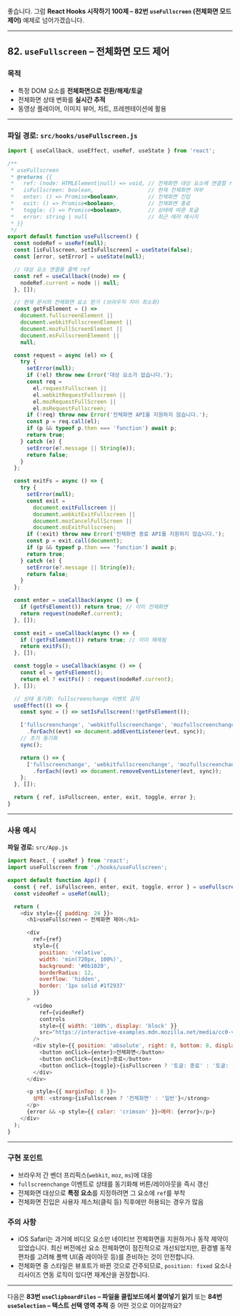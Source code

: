 좋습니다.
그럼 **React Hooks 시작하기 100제 – 82번 `useFullscreen` (전체화면 모드 제어)** 예제로 넘어가겠습니다.

---

## 82. `useFullscreen` – 전체화면 모드 제어

### 목적

* 특정 DOM 요소를 **전체화면으로 전환/해제/토글**
* 전체화면 상태 변화를 **실시간 추적**
* 동영상 플레이어, 이미지 뷰어, 차트, 프레젠테이션에 활용

---

### 파일 경로: `src/hooks/useFullscreen.js`

```javascript
import { useCallback, useEffect, useRef, useState } from 'react';

/**
 * useFullscreen
 * @returns {{
 *   ref: (node: HTMLElement|null) => void, // 전체화면 대상 요소에 연결할 ref
 *   isFullscreen: boolean,                 // 현재 전체화면 여부
 *   enter: () => Promise<boolean>,         // 전체화면 진입
 *   exit: () => Promise<boolean>,          // 전체화면 종료
 *   toggle: () => Promise<boolean>,        // 상태에 따른 토글
 *   error: string | null                   // 최근 에러 메시지
 * }}
 */
export default function useFullscreen() {
  const nodeRef = useRef(null);
  const [isFullscreen, setIsFullscreen] = useState(false);
  const [error, setError] = useState(null);

  // 대상 요소 연결용 콜백 ref
  const ref = useCallback((node) => {
    nodeRef.current = node || null;
  }, []);

  // 현재 문서의 전체화면 요소 얻기 (브라우저 차이 최소화)
  const getFsElement = () =>
    document.fullscreenElement ||
    document.webkitFullscreenElement ||
    document.mozFullScreenElement ||
    document.msFullscreenElement ||
    null;

  const request = async (el) => {
    try {
      setError(null);
      if (!el) throw new Error('대상 요소가 없습니다.');
      const req =
        el.requestFullscreen ||
        el.webkitRequestFullscreen ||
        el.mozRequestFullScreen ||
        el.msRequestFullscreen;
      if (!req) throw new Error('전체화면 API를 지원하지 않습니다.');
      const p = req.call(el);
      if (p && typeof p.then === 'function') await p;
      return true;
    } catch (e) {
      setError(e?.message || String(e));
      return false;
    }
  };

  const exitFs = async () => {
    try {
      setError(null);
      const exit =
        document.exitFullscreen ||
        document.webkitExitFullscreen ||
        document.mozCancelFullScreen ||
        document.msExitFullscreen;
      if (!exit) throw new Error('전체화면 종료 API를 지원하지 않습니다.');
      const p = exit.call(document);
      if (p && typeof p.then === 'function') await p;
      return true;
    } catch (e) {
      setError(e?.message || String(e));
      return false;
    }
  };

  const enter = useCallback(async () => {
    if (getFsElement()) return true; // 이미 전체화면
    return request(nodeRef.current);
  }, []);

  const exit = useCallback(async () => {
    if (!getFsElement()) return true; // 이미 해제됨
    return exitFs();
  }, []);

  const toggle = useCallback(async () => {
    const el = getFsElement();
    return el ? exitFs() : request(nodeRef.current);
  }, []);

  // 상태 동기화: fullscreenchange 이벤트 감지
  useEffect(() => {
    const sync = () => setIsFullscreen(!!getFsElement());

    ['fullscreenchange', 'webkitfullscreenchange', 'mozfullscreenchange', 'MSFullscreenChange']
      .forEach((evt) => document.addEventListener(evt, sync));
    // 초기 동기화
    sync();

    return () => {
      ['fullscreenchange', 'webkitfullscreenchange', 'mozfullscreenchange', 'MSFullscreenChange']
        .forEach((evt) => document.removeEventListener(evt, sync));
    };
  }, []);

  return { ref, isFullscreen, enter, exit, toggle, error };
}
```

---

### 사용 예시

**파일 경로:** `src/App.js`

```javascript
import React, { useRef } from 'react';
import useFullscreen from './hooks/useFullscreen';

export default function App() {
  const { ref, isFullscreen, enter, exit, toggle, error } = useFullscreen();
  const videoRef = useRef(null);

  return (
    <div style={{ padding: 24 }}>
      <h1>useFullscreen – 전체화면 제어</h1>

      <div
        ref={ref}
        style={{
          position: 'relative',
          width: 'min(720px, 100%)',
          background: '#0b1020',
          borderRadius: 12,
          overflow: 'hidden',
          border: '1px solid #1f2937'
        }}
      >
        <video
          ref={videoRef}
          controls
          style={{ width: '100%', display: 'block' }}
          src="https://interactive-examples.mdn.mozilla.net/media/cc0-videos/flower.mp4"
        />
        <div style={{ position: 'absolute', right: 8, bottom: 8, display: 'flex', gap: 6 }}>
          <button onClick={enter}>전체화면</button>
          <button onClick={exit}>종료</button>
          <button onClick={toggle}>{isFullscreen ? '토글: 종료' : '토글: 진입'}</button>
        </div>
      </div>

      <p style={{ marginTop: 8 }}>
        상태: <strong>{isFullscreen ? '전체화면' : '일반'}</strong>
      </p>
      {error && <p style={{ color: 'crimson' }}>에러: {error}</p>}
    </div>
  );
}
```

---

### 구현 포인트

* 브라우저 간 벤더 프리픽스(`webkit`, `moz`, `ms`)에 대응
* `fullscreenchange` 이벤트로 상태를 동기화해 버튼/레이아웃을 즉시 갱신
* 전체화면 대상으로 **특정 요소**를 지정하려면 그 요소에 `ref`를 부착
* 전체화면 진입은 사용자 제스처(클릭 등) 직후에만 허용되는 경우가 많음

### 주의 사항

* iOS Safari는 과거에 비디오 요소만 네이티브 전체화면을 지원하거나 동작 제약이 있었습니다. 최신 버전에선 요소 전체화면이 점진적으로 개선되었지만, 환경별 동작 편차를 고려해 폴백 UI(줌 레이아웃 등)를 준비하는 것이 안전합니다.
* 전체화면 중 스타일은 뷰포트가 바뀐 것으로 간주되므로, `position: fixed` 요소나 리사이즈 연동 로직이 있다면 재계산을 권장합니다.

---

다음은 **83번 `useClipboardFiles` – 파일을 클립보드에서 붙여넣기 읽기** 또는 **84번 `useSelection` – 텍스트 선택 영역 추적** 중 어떤 것으로 이어갈까요?
